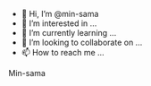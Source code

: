 - 👋 Hi, I’m @min-sama
- 👀 I’m interested in ...
- 🌱 I’m currently learning ...
- 💞️ I’m looking to collaborate on ...
- 📫 How to reach me ...

<!---
min-sama/min-sama is a ✨ special ✨ repository because its `README.md` (this file) appears on your GitHub profile.
You can click the Preview link to take a look at your changes.
---> Min-sama
